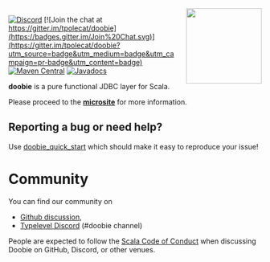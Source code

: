 <img align="right" src="https://cdn.rawgit.com/tpolecat/doobie/series/0.5.x/doobie_logo.svg" height="150px" style="padding-left: 20px"/>

[![Discord](https://img.shields.io/discord/632277896739946517.svg?label=&logo=discord&logoColor=ffffff&color=404244&labelColor=6A7EC2)](https://discord.gg/7B4VfFTvsS)
[![Join the chat at https://gitter.im/tpolecat/doobie](https://badges.gitter.im/Join%20Chat.svg)](https://gitter.im/tpolecat/doobie?utm_source=badge&utm_medium=badge&utm_campaign=pr-badge&utm_content=badge)
[![Maven Central](https://img.shields.io/maven-central/v/org.tpolecat/doobie-core_2.12.svg)](https://maven-badges.herokuapp.com/maven-central/org.tpolecat/doobie-core_2.13)
[![Javadocs](https://javadoc.io/badge/org.tpolecat/doobie-core_2.13.svg)](https://javadoc.io/doc/org.tpolecat/doobie-core_2.13)

**doobie** is a pure functional JDBC layer for Scala.

Please proceed to the [**microsite**](https://tpolecat.github.io/doobie/) for more information.

## Reporting a bug or need help?

Use [doobie_quick_start](https://github.com/jatcwang/doobie_quick_start)
which should make it easy to reproduce your issue!

# Community

You can find our community on 

* [Github discussion](https://github.com/tpolecat/doobie/discussions),
* [Typelevel Discord](https://discord.com/channels/632277896739946517/632727524434247691) (#doobie channel)

People are expected to follow the
[Scala Code of Conduct](https://www.scala-lang.org/conduct/) when
discussing Doobie on GitHub, Discord, or other venues.
